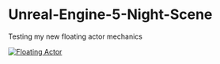 # Unreal-Engine-5-Night-Scene
Testing my new floating actor mechanics

[![Floating Actor](https://user-images.githubusercontent.com/65513534/167140219-b3046e52-44e3-4241-ae54-f5361b6ab2bc.png)](https://youtu.be/UP5PABPf_Sk)

